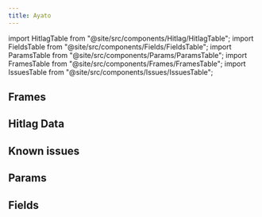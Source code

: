 ```yaml
---
title: Ayato
---
```


import HitlagTable from "@site/src/components/Hitlag/HitlagTable";
import FieldsTable from "@site/src/components/Fields/FieldsTable";
import ParamsTable from "@site/src/components/Params/ParamsTable";
import FramesTable from "@site/src/components/Frames/FramesTable";
import IssuesTable from "@site/src/components/Issues/IssuesTable";

## Frames

<FramesTable character="ayato" />

## Hitlag Data

<HitlagTable character="ayato" />

## Known issues

<IssuesTable character="ayato" />

## Params

<ParamsTable character="ayato" />

## Fields

<FieldsTable character="ayato" />
